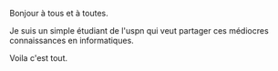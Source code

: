 Bonjour à tous et à toutes.

Je suis un simple étudiant de l'uspn qui veut partager ces médiocres connaissances en informatiques.

Voila c'est tout.
